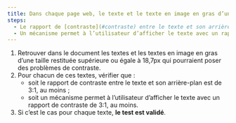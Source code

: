 ```yaml
---
title: Dans chaque page web, le texte et le texte en image en gras d’une taille restituée supérieure ou égale à 18,7px vérifient-ils une de ces conditions (hors cas particuliers) ?
steps:
  - Le rapport de [contraste](#contraste) entre le texte et son arrière-plan est de 3:1, au moins.
  - Un mécanisme permet à l’utilisateur d’afficher le texte avec un rapport de [contraste](#contraste) de 3:1, au moins.
---
```


1. Retrouver dans le document les textes et les textes en image en gras d’une taille restituée supérieure ou égale à 18,7px qui pourraient poser des problèmes de contraste.
2. Pour chacun de ces textes, vérifier que :
   - soit le rapport de contraste entre le texte et son arrière-plan est de 3:1, au moins ;
   - soit un mécanisme permet à l’utilisateur d’afficher le texte avec un rapport de contraste de 3:1, au moins.
3. Si c’est le cas pour chaque texte, **le test est validé**.
